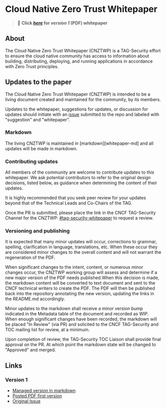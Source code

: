 # Cloud Native Zero Trust Whitepaper

> :sunflower: **Click
> _[here](v2/CNCF_cloud-native-security-whitepaper-May2022-v2.pdf)_ for
> _version 1_ (PDF) whitepaper**

## About

The Cloud Native Zero Trust Whitepaper (CNZTWP) is a TAG-Security effort to ensure
the cloud native community has access to information about building,
distributing, deploying, and running applications in accordance with Zero Trust principles.

## Updates to the paper

The Cloud Native Zero Trust Whitepaper (CNZTWP) is intended to be a living document
created and maintained for the community, by its members.

Updates to the whitepaper, suggestions for updates, or discussion for updates
should initiate with an [issue](https://github.com/cncf/tag-security/issues)
submitted to the repo and labeled with "suggestion" and "whitepaper".

### Markdown

The living CNZTWP is maintained in [markdown][whitepaper-md] and all updates will
be made in markdown.

### Contributing updates

All members of the community are welcome to contribute updates to this whitepaper.
We ask potential contributors to refer to the original design decisions, listed
below, as guidance when determining the content of their updates.

It is highly recommended that you seek peer review for your updates beyond that
of the Technical Leads and Co-Chairs of the TAG.

Once the PR is submitted, please place the link in the CNCF TAG-Security Channel
for the CNZTWP:
[#tag-security-whitepaper](https://cloud-native.slack.com/archives/C017K5AN70T)
to request a review.

### Versioning and publishing

It is expected that many minor updates will occur, corrections to grammar,
spelling, clarification in language, translations, etc.  When these occur they
are considered minor changes to the overall content and will not warrant the
regeneration of the PDF.

When significant changes to the intent, content, or numerous minor changes
occur, the CNZTWP working group will assess and determine if a new major version
of the PDF needs published.When this decision is made, the markdown content
will be converted to text document and sent to the CNCF technical writers to
create the PDF.  The PDF will then be published back into the repository
annotating the new version, updating the links in the README.md accordingly.

Minor updates to the markdown shall receive a minor version bump indicated in
the Metadata table of the document and recorded as WIP.  When enough significant
changes have been recorded, the markdown will be placed "In Review" (via PR) and
solicited to the CNCF TAG-Security and TOC mailing list for review, at a
minimum.

Upon completion of review, the TAG-Security TOC Liaison shall provide final
approval on the PR.  At which point the markdown state will be changed to
"Approved" and merged.

## Links

### Version 1

* [Managed version in markdown][whitepaper-v1-md]
* [Posted PDF first version][whitepaper-pdf-v1]
* [Original Issue](https://github.com/cncf/tag-security/issues/950)

[whitepaper-v1-md]:
https://github.com/cncf/tag-security/blob/main/zero-trust-whitepaper/v1/cloud-native-security-whitepaper.md
[whitepaper-pdf-v1]:
https://github.com/cncf/tag-security/blob/main/zero-trust-whitepaper/v1/CNCF_cloud-native-zero-trust-whitepaper-Nov2020.pdf
